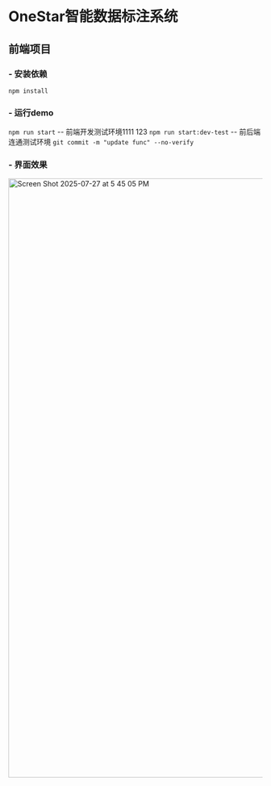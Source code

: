 #  OneStar智能数据标注系统
## 前端项目

### - 安装依赖
`npm install`

### - 运行demo
`npm run start` --  前端开发测试环境1111    123
`npm run start:dev-test` -- 前后端连通测试环境
`git commit -m "update func" --no-verify`

### - 界面效果
<img width="2070" height="1188" alt="Screen Shot 2025-07-27 at 5 45 05 PM" src="https://github.com/user-attachments/assets/ce9eca2d-c251-45ec-b092-5f3df176e80c" />
